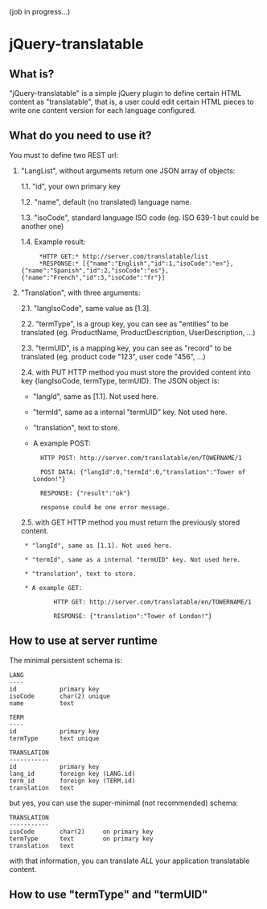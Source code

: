 (job in progress...)

# jQuery-translatable

## What is?

"jQuery-translatable" is a simple jQuery plugin to define certain HTML content as "translatable", that is, a user could edit certain HTML pieces to write one content version for each language configured.

## What do you need to use it?

You must to define two REST url:

1. "LangList", without arguments return one JSON array of objects:

    1.1. "id", your own primary key

    1.2. "name", default (no translated) language name.

    1.3. "isoCode", standard language ISO code (eg. ISO 639-1 but could be another one)

    1.4. Example result:

            *HTTP GET:* http://server.com/translatable/list
            *RESPONSE:* [{"name":"English","id":1,"isoCode":"en"},{"name":"Spanish","id":2,"isoCode":"es"},{"name":"French","id":3,"isoCode":"fr"}]

2. "Translation", with three arguments:

    2.1. "langIsoCode", same value as [1.3].

    2.2. "termType", is a group key, you can see as "entities" to be translated (eg. ProductName, ProductDescription, UserDescription, ...)

    2.3. "termUID", is a mapping key, you can see as "record" to be translated (eg. product code "123", user code "456", ...)

    2.4. with PUT HTTP method you must store the provided content into key {langIsoCode, termType, termUID}. The JSON object is:

    * "langId", same as [1.1]. Not used here.

    * "termId", same as a internal "termUID" key. Not used here.

    * "translation", text to store.

    * A example POST:

            HTTP POST: http://server.com/translatable/en/TOWERNAME/1

            POST DATA: {"langId":0,"termId":0,"translation":"Tower of London!"}

            RESPONSE: {"result":"ok"}

            response could be one error message.

    2.5. with GET HTTP method you must return the previously stored content.

        * "langId", same as [1.1]. Not used here.

        * "termId", same as a internal "termUID" key. Not used here.

        * "translation", text to store.

        * A example GET:

                HTTP GET: http://server.com/translatable/en/TOWERNAME/1

                RESPONSE: {"translation":"Tower of London!"}

## How to use at server runtime

The minimal persistent schema is:

    LANG
    ----
    id            primary key
    isoCode       char(2) unique
    name          text

    TERM
    ----
    id            primary key
    termType      text unique

    TRANSLATION
    -----------
    id            primary key
    lang_id       foreign key (LANG.id)
    term_id       foreign key (TERM.id)
    translation   text

but yes, you can use the super-minimal (not recommended) schema:

    TRANSLATION
    -----------
    isoCode       char(2)     on primary key
    termType      text        on primary key
    translation   text

with that information, you can translate *ALL* your application translatable content.

## How to use "termType" and "termUID"


